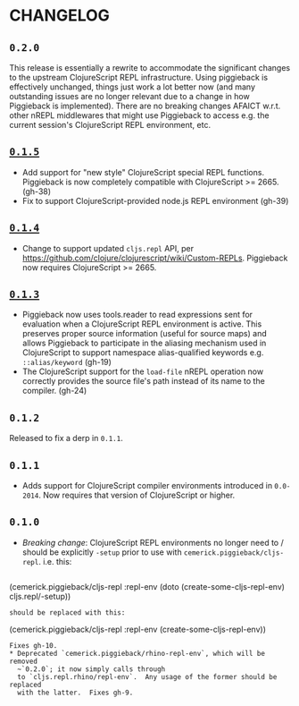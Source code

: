 # CHANGELOG

## `0.2.0`

This release is essentially a rewrite to accommodate the significant changes to
the upstream ClojureScript REPL infrastructure. Using piggieback is effectively
unchanged, things just work a lot better now (and many outstanding issues are no
longer relevant due to a change in how Piggieback is implemented). There are no
breaking changes AFAICT w.r.t. other nREPL middlewares that might use Piggieback
to access e.g. the current session's ClojureScript REPL environment, etc.

## [`0.1.5`](https://github.com/cemerick/piggieback/issues?q=milestone%3A0.1.5+is%3Aclosed)

* Add support for "new style" ClojureScript special REPL functions. Piggieback
  is now completely compatible with ClojureScript >= 2665. (gh-38)
* Fix to support ClojureScript-provided node.js REPL environment (gh-39)

## [`0.1.4`](https://github.com/cemerick/piggieback/issues?q=milestone%3A0.1.4+is%3Aclosed)

* Change to support updated `cljs.repl` API, per
  https://github.com/clojure/clojurescript/wiki/Custom-REPLs. Piggieback now
  requires ClojureScript >= 2665.

## [`0.1.3`](https://github.com/cemerick/piggieback/issues?milestone=3&state=closed)

* Piggieback now uses tools.reader to read expressions sent for evaluation when
  a ClojureScript REPL environment is active. This preserves proper source
  information (useful for source maps) and allows Piggieback to participate in
  the aliasing mechanism used in ClojureScript to support namespace
  alias-qualified keywords e.g. `::alias/keyword` (gh-19)
* The ClojureScript support for the `load-file` nREPL operation now correctly
  provides the source file's path instead of its name to the compiler. (gh-24)

## `0.1.2`

Released to fix a derp in `0.1.1`.

## `0.1.1`

* Adds support for ClojureScript compiler environments introduced in `0.0-2014`.
  Now requires that version of ClojureScript or higher.

## `0.1.0`

* _Breaking change_: ClojureScript REPL environments no longer need to / should
  be explicitly `-setup` prior to use with `cemerick.piggieback/cljs-repl`.
  i.e. this:

  ```
(cemerick.piggieback/cljs-repl
  :repl-env (doto (create-some-cljs-repl-env)
              cljs.repl/-setup))
```
should be replaced with this:
```
(cemerick.piggieback/cljs-repl :repl-env (create-some-cljs-repl-env))
```
Fixes gh-10.
* Deprecated `cemerick.piggieback/rhino-repl-env`, which will be removed
  ~`0.2.0`; it now simply calls through
  to `cljs.repl.rhino/repl-env`.  Any usage of the former should be replaced
  with the latter.  Fixes gh-9.
